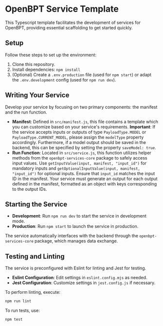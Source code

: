 # OpenBPT Service Template

This Typescript template facilitates the development of services for OpenBPT, providing essential scaffolding to get started quickly.

## Setup

Follow these steps to set up the environment:

1. Clone this repository.
2. Install dependencies: `npm install`
3. (Optional) Create a `.env.production` file (used for `npm start`) or adapt the `.env.development` config (used for `npm run dev`).

## Writing Your Service

Develop your service by focusing on two primary components: the manifest and the run function.

- **Manifest**: Defined in `src/manifest.js`, this file contains a template which you can customize based on your service's requirements. **Important**: If the service accepts inputs or outputs of type `PayloadType.MODEL` or `PayloadType.CURRENT_MODEL`, please assign the `modelType` property accordingly. Furthermore, if a model output should be saved in the backend, this can be specified by setting the property `saveModel: true`.
- **Run Function**: Located in `src/service.js`, this function utilizes helper methods from the `openbpt-services-core` package to safely access input values. Use `getInputValue(input, manifest, "input_id")` for mandatory inputs and `getOptionalInputValue(input, manifest, "input_id")` for optional inputs. Ensure that `input_id` matches the input ID in the manifest. Your service must generate an output for each output defined in the manifest, formatted as an object with keys corresponding to the output IDs.

## Starting the Service

- **Development**: Run `npm run dev` to start the service in development mode.
- **Production**: Run `npm start` to launch the service in production.

The service automatically interfaces with the backend through the `openbpt-services-core` package, which manages data exchange.

## Testing and Linting

The service is preconfigured with Eslint for linting and Jest for testing.

- **Eslint Configuration**: Edit settings in `eslint.config.mjs` as needed.
- **Jest Configuration**: Customize settings in `jest.config.js` if necessary.

To perform linting, execute:

```bash
npm run lint
```

To run tests, use:

```bash
npm test
```
